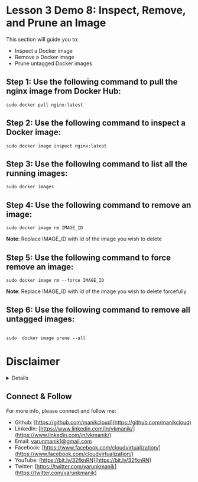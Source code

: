 #  Lesson 3 Demo 8: Inspect, Remove, and Prune an Image

This section will guide you to: 
- Inspect a Docker image
- Remove a Docker image
- Prune untagged Docker images

## Step 1: Use the following command to pull the nginx image from Docker Hub:

```
sudo docker pull nginx:latest
```
 

## Step 2: Use the following command to inspect a Docker image:

```
sudo docker image inspect nginx:latest
 ```
 

 

## Step 3: Use the following command to list all the running images:

```
sudo docker images
```
 
 

## Step 4: Use the following command to remove an image:

```
sudo docker image rm IMAGE_ID
```
 
**Note**: Replace IMAGE_ID with Id of the image you wish to delete
 

## Step 5: Use the following command to force remove an image:

```
sudo docker image rm --force IMAGE_ID
```
 
**Note**: Replace IMAGE_ID with Id of the image you wish to delete forcefully
 

## Step 6: Use the following command to remove all untagged images:

```

sudo  docker image prune --all
```
 
 

# Disclaimer
<details>

Please note that the entire repository is owned and maintained by [Varun Kumar Manik](https://www.linkedin.com/in/vkmanik/). While every effort has been made to ensure the accuracy and reliability of the information and resources provided in this repository, Varun Kumar Manik takes full responsibility for any errors or inaccuracies that may be present.

Simplilearn is not responsible for the content or materials provided in this repository and disclaims all liability for any issues, misunderstandings, or claims that may arise from the use of the information or materials provided. By using this repository, you acknowledge that Varun Kumar Manik is solely accountable for its content, and you agree to hold Simplilearn harmless from any claims or liabilities that may arise as a result of your use or reliance on the information provided herein.

It is important to understand that this repository contains educational materials for a training course, and users are expected to apply their own judgment and discretion when utilizing the provided resources. Neither Varun Kumar Manik nor Simplilearn can guarantee specific results or outcomes from following the materials in this repository.

</details>

## Connect & Follow

For more info, please connect and follow me:

- Github: [https://github.com/manikcloud](https://github.com/manikcloud)
- LinkedIn: [https://www.linkedin.com/in/vkmanik/](https://www.linkedin.com/in/vkmanik/)
- Email: [varunmanik1@gmail.com](mailto:varunmanik1@gmail.com)
- Facebook: [https://www.facebook.com/cloudvirtualization/](https://www.facebook.com/cloudvirtualization/)
- YouTube: [https://bit.ly/32fknRN](https://bit.ly/32fknRN)
- Twitter: [https://twitter.com/varunkmanik](https://twitter.com/varunkmanik)